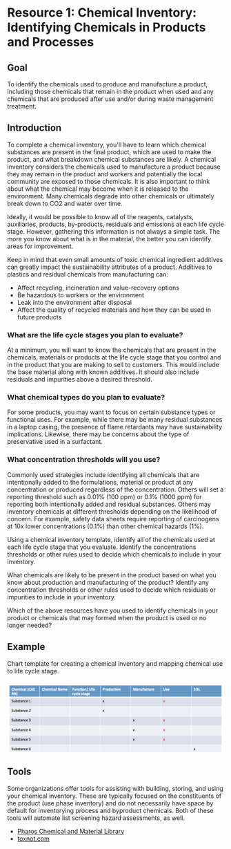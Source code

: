 
# Resource 1: Chemical Inventory: Identifying Chemicals in Products and Processes

## Goal
To identify the chemicals used to produce and manufacture a product, including those chemicals that remain in the product when used and any chemicals that are produced after use and/or during waste management treatment.

## Introduction
To complete a chemical inventory, you'll have to learn which chemical substances are present in the final product, which are used to make the product, and what breakdown chemical substances are likely. A chemical inventory considers the chemicals used to manufacture a product because they may remain in the product and workers and potentially the local community are exposed to those chemicals. It is also important to think about what the chemical may become when it is released to the environment. Many chemicals degrade into other chemicals or ultimately break down to CO2 and water over time.

Ideally, it would be possible to know all of the reagents, catalysts, auxiliaries, products, by-products, residuals and emissions at each life cycle stage. However, gathering this information is not always a simple task. The more you know about what is in the material, the better you can identify areas for improvement.

Keep in mind that even small amounts of toxic chemical ingredient additives can greatly impact the sustainability attributes of a product. Additives to plastics and residual chemicals from manufacturing can:

- Affect recycling, incineration and value-recovery options 
- Be hazardous to workers or the environment 
- Leak into the environment after disposal 
- Affect the quality of recycled materials and how they can be used in future products

### What are the life cycle stages you plan to evaluate? 
At a minimum, you will want to know the chemicals that are present in the chemicals, materials or products at the life cycle stage that you control and in the product that you are making to sell to customers. This would include the base material along with known additives. It should also include residuals and impurities above a desired threshold.

### What chemical types do you plan to evaluate? 
For some products, you may want to focus on certain substance types or functional uses. For example, while there may be many residual substances in a laptop casing, the presence of flame retardants may have sustainability implications. Likewise, there may be concerns about the type of preservative used in a surfactant.

### What concentration thresholds will you use? 
Commonly used strategies include identifying all chemicals that are intentionally added to the formulations, material or product at any concentration or produced regardless of the concentration. Others will set a reporting threshold such as 0.01% (100 ppm) or 0.1% (1000 ppm) for reporting both intentionally added and residual substances. Others may inventory chemicals at different thresholds depending on the likelihood of concern. For example, safety data sheets require reporting of carcinogens at 10x lower concentrations (0.1%) than other chemical hazards (1%).

Using a chemical inventory template, identify all of the chemicals used at each life cycle stage that you evaluate. Identify the concentrations thresholds or other rules used to decide which chemicals to include in your inventory.

What chemicals are likely to be present in the product based on what you know about production and manufacturing of the product? Identify any concentration thresholds or other rules used to decide which residuals or impurities to include in your inventory. 

Which of the above resources have you used to identify chemicals in your product or chemicals that may formed when the product is used or no longer needed?

## Example
Chart template for creating a chemical inventory and mapping chemical use to life cycle stage. 

![image](https://raw.githubusercontent.com/NorthwestGreenChemistry/PrISM/develop/app/assets/tool-chemical-inventory/chemical-inventory-template.png)

## Tools
Some organizations offer tools for assisting with building, storing, and using your chemical inventory. These are typically focused on the constituents of the product (use phase inventory) and do not necessarily have space by default for inventorying process and byproduct chemicals. Both of these tools will automate list screening hazard assessments, as well.
- [Pharos Chemical and Material Library](https://www.pharosproject.net/)
- [toxnot.com](http://toxnot.com)
